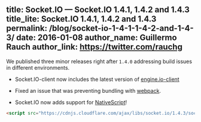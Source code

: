 title: Socket.IO  —  Socket.IO 1.4.1, 1.4.2 and 1.4.3
title_lite: Socket.IO 1.4.1, 1.4.2 and 1.4.3
permalink: /blog/socket-io-1-4-1-1-4-2-and-1-4-3/
date: 2016-01-08
author_name: Guillermo Rauch
author_link: https://twitter.com/rauchg
---

We published three minor releases right after `1.4.0` addressing build issues in different environments.

- Socket.IO-client now includes the latest version of <a href="https://github.com/socketio/engine.io-client">engine.io-client</a>

- Fixed an issue that was preventing bundling with <a href="https://webpack.github.io/">webpack</a>.

- Socket.IO now adds support for <a href="https://www.nativescript.org/">NativeScript</a>!

```html
<script src="https://cdnjs.cloudflare.com/ajax/libs/socket.io/1.4.3/socket.io.min.js"></script>
```
